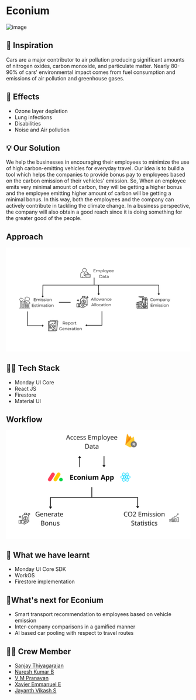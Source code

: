 # Econium
![image](https://user-images.githubusercontent.com/42594454/188959584-35a03499-3a30-4e1b-a6bf-41464bfe2e9a.png)


## :mechanical_arm: Inspiration

<p>Cars are a major contributor to air pollution producing significant amounts of nitrogen oxides, carbon monoxide, and particulate matter. Nearly 80-90% of cars' environmental impact comes from fuel consumption and emissions of air pollution and greenhouse gases.</p>

## :face_with_head_bandage: Effects
<ul>
  <li>Ozone layer depletion</li>
  <li>Lung infections</li>
  <li>Disabilities</li>
  <li>Noise and Air pollution</li>
 </ul>
 
## :bulb: Our Solution

<p> We help the businesses in encouraging their employees to minimize the use of high carbon-emitting vehicles for everyday travel. Our idea is to build a tool which helps the companies to provide bonus pay to employees based on the carbon emission of their vehicles' emission. So, When an employee emits very minimal amount of carbon, they will be getting a higher bonus and the employee emitting higher amount of carbon will be getting a minimal bonus. In this way, both the employees and the company can actively contribute in tackling the climate change. In a business perspective, the company will also obtain a good reach since it is doing something for the greater good of the people. </p>

## Approach
![](https://github.com/Techipeeyon/Images/raw/main/icons/11.png)

## :technologist: Tech Stack

<ul>
  <li>Monday UI Core</li>
  <li>React JS</li>
  <li>Firestore</li>
  <li>Material UI</li>
</ul>

## Workflow
![](https://github.com/Techipeeyon/Images/raw/main/icons/summma.png)

## :blue_book: What we have learnt
<ul>
  <li>Monday UI Core SDK</li>
  <li>WorkOS</li>
  <li>Firestore implementation</li>
 </ul>
 
## 🤔What's next for Econium
<ul>
  <li>Smart transport recommendation to employees based on vehicle emission</li>
  <li>Inter-company comparisons in a gamified manner</li>
  <li>AI based car pooling with respect to travel routes</li>
 </ul>

## :man_office_worker: Crew Member
 
* [Sanjay Thiyagarajan](https://github.com/sanjay-thiyagarajan)
* [Naresh Kumar B](https://github.com/TechieNK)
* [V M Pranavan](https://github.com/Techipeeyon)
* [Xavier Emmanuel E](https://github.com/Xavier-Alfred)
* [Jayanth Vikash S](https://github.com/JayanthVikashS)

